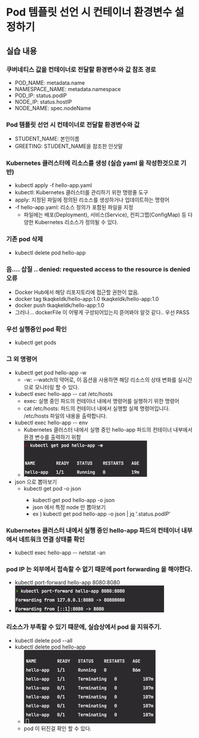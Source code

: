 # Pod 템플릿 선언 시 컨테이너 환경변수 설정하기

## 실습 내용
### 쿠버네티스 값을 컨테이너로 전달할 환경변수와 값 참조 경로
  - POD_NAME: metadata.name
  - NAMESPACE_NAME: metadata.namespace
  - POD_IP: status.podIP
  - NODE_IP: status.hostIP
  - NODE_NAME: spec.nodeName
  
### Pod 템플릿 선언 시 컨테이너로 전달할 환경변수와 값
  - STUDENT_NAME: 본인이름
  - GREETING: STUDENT_NAME을 참조한 인삿말

### Kubernetes 클러스터에 리소스를 생성 (실습 yaml 을 작성한것으로 기반)
-  kubectl apply -f hello-app.yaml
  - kubectl: Kubernetes 클러스터를 관리하기 위한 명령줄 도구
  - apply: 지정된 파일에 정의된 리소스를 생성하거나 업데이트하는 명령어
  - -f hello-app.yaml: 리소스 정의가 포함된 파일을 지정
    - 파일에는 배포(Deployment), 서비스(Service), 컨피그맵(ConfigMap) 등 다양한 Kubernetes 리소스가 정의될 수 있다.

### 기존 pod 삭제
- kubectl delete pod hello-app

### 음.... 삽질 .. denied: requested access to the resource is denied 오류 
- Docker Hub에서 해당 리포지토리에 접근할 권한이 없음.
- docker tag tkaqkeldk/hello-app:1.0 tkaqkeldk/hello-app:1.0
- docker push tkaqkeldk/hello-app:1.0
- 그러나... dockerFile 이 어떻게 구성되어있는지 뜯어봐야 알것 같다.. 우선 PASS

### 우선 실행중인 pod 확인
- kubectl get pods

### 그 외 명령어 
- kubectl get pod hello-app -w
  - -w: --watch의 약어로, 이 옵션을 사용하면 해당 리소스의 상태 변화를 실시간으로 모니터링 할 수 있다.
- kubectl exec hello-app -- cat /etc/hosts
  - exec: 실행 중인 파드의 컨테이너 내에서 명령어를 실행하기 위한 명령어
  - cat /etc/hosts: 파드의 컨테이너 내에서 실행할 실제 명령어입니다. /etc/hosts 파일의 내용을 출력합니다.
- kubectl exec hello-app -- env
  - Kubernetes 클러스터 내에서 실행 중인 hello-app 파드의 컨테이너 내부에서 환경 변수를 출력하기 위함
  - ![img.png](img.png)
- json 으로 뽑아보기
  - kubectl get pod <pod-name> -o json
    - kubectl get pod hello-app -o json
    - json 에서 특정 node 만 뽑아보기  
    - ex ) kubectl get pod hello-app -o json | jq '.status.podIP'

### Kubernetes 클러스터 내에서 실행 중인 hello-app 파드의 컨테이너 내부에서 네트워크 연결 상태를 확인
- kubectl exec hello-app -- netstat -an

### pod IP 는 외부에서 접속할 수 없기 때문에 port forwarding 을 해야한다.
- kubectl port-forward hello-app 8080:8080
- ![img_1.png](img_1.png)

### 리소스가 부족할 수 있기 떄문에, 실습상에서 pod 을 지워주기.
- kubectl delete pod --all
- kubectl delete pod hello-app
  - ![img_2.png](img_2.png)
  - pod 이 뒤진걸 확인 할 수 있다.

